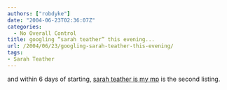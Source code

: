 ```yaml
---
authors: ["robdyke"]
date: "2004-06-23T02:36:07Z"
categories:
  - No Overall Control
title: googling “sarah teather” this evening...
url: /2004/06/23/googling-sarah-teather-this-evening/
tags:
- Sarah Teather
---
```

and within 6 days of starting, [sarah teather is my mp](http://sarah-teather-mp.blogspot.com) is the second listing.